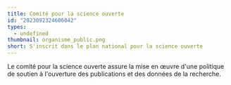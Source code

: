 ```yaml
---
title: Comité pour la science ouverte
id: "2023092324606042"
types:
  - undefined
thumbnail: organisme_public.png
short: S'inscrit dans le plan national pour la science ouverte
---
```


Le comité pour la science ouverte assure la mise en œuvre d'une politique de soutien à l'ouverture des publications et des données de la recherche. 
